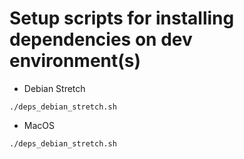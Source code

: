 # Setup scripts for installing dependencies on dev environment(s)

- Debian Stretch

`./deps_debian_stretch.sh`


- MacOS

`./deps_debian_stretch.sh`